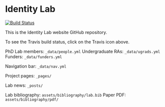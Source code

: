 # Identity Lab

[![Build Status](https://travis-ci.org/cu-idlab/lab-www.svg?branch=prod)](https://travis-ci.org/cu-idlab/lab-www)

This is the Identity Lab website GitHub repository. 

To see the Travis build status, click on the Travis icon above.

PhD Lab members: `_data/people.yml`
Undergraduate RAs: `_data/ugrads.yml`
Funders: `_data/funders.yml`

Navigation bar: `_data/nav.yml`

Project pages: `_pages/`

Lab news: `_posts/`

Lab bibliography: `assets/bibliography/lab.bib`
Paper PDF: `assets/bibliography/pdf/`
